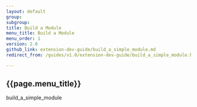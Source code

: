 ```yaml
---
layout: default
group: 
subgroup: 
title: Build a Module
menu_title: Build a Module
menu_order: 1
version: 2.0
github_link: extension-dev-guide/build_a_simple_module.md
redirect_from: /guides/v1.0/extension-dev-guide/build_a_simple_module.html

---
```

## {{page.menu_title}}


build_a_simple_module
